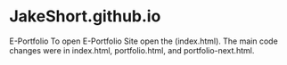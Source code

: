 # JakeShort.github.io
E-Portfolio
To open E-Portfolio Site open the (index.html).
The main code changes were in index.html, portfolio.html, and portfolio-next.html.
